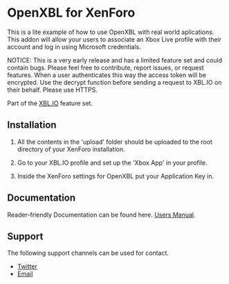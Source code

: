 # OpenXBL for XenForo
This is a lite example of how to use OpenXBL with real world aplications. This addon will allow your users to associate an Xbox Live profile with their account and log in using Microsoft credentials. 

NOTICE: This is a very early release and has a limited feature set and could contain bugs. Please feel free to contribute, report issues, or request features. When a user authenticates this way the access token will be encrypted. Use the decrypt function before sending a request to XBL.IO on their behalf. Please use HTTPS. 

Part of the [XBL.IO](https://xbl.io) feature set.

## Installation
1) All the contents in the 'upload' folder should be uploaded to the root directory of your XenForo installation. 

2) Go to your XBL.IO profile and set up the 'Xbox App' in your profile.

3) Inside the XenForo settings for OpenXBL put your Application Key in. 

## Documentation
Reader-friendly Documentation can be found here. [Users Manual](https://xbl.io/docs/xboxapp).

## Support
The following support channels can be used for contact.

- [Twitter](https://twitter.com/OpenXBL)
- [Email](mailto:help@xbl.io)